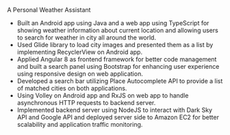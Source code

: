 A Personal Weather Assistant
* Built an Android app using Java and a web app using TypeScript for showing weather information about current location and allowing users to search for weather in city all around the world.
* Used Glide library to load city images and presented them as a list by implementing RecyclerView on Android app.
* Applied Angular 8 as frontend framework for better code management and built a search panel using Bootstrap for enhancing user experience using responsive design on web application.
* Developed a search bar utilizing Place Autocomplete API to provide a list of matched cities on both applications.
* Using Volley on Android app and RxJS on web app to handle asynchronous HTTP requests to backend server. 
* Implemented backend server using NodeJS to interact with Dark Sky API and Google API and deployed server side to Amazon EC2 for better scalability and application traffic monitoring.
